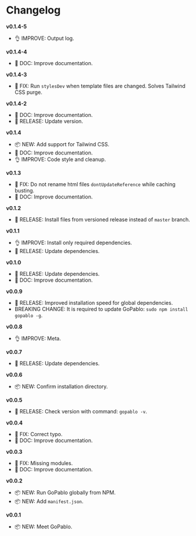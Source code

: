 # Changelog

**v0.1.4-5**
- 👌 IMPROVE: Output log.

**v0.1.4-4**
- 📖 DOC: Improve documentation.

**v0.1.4-3**
- 🐛 FIX: Run `stylesDev` when template files are changed. Solves Tailwind CSS purge.

**v0.1.4-2**
- 📖 DOC: Improve documentation.
- 🚀 RELEASE: Update version.

**v0.1.4**
- 📦 NEW: Add support for Tailwind CSS.
- 📖 DOC: Improve documentation.
- 👌 IMPROVE: Code style and cleanup.

**v0.1.3**
- 🐛 FIX: Do not rename html files `dontUpdateReference` while caching busting.
- 📖 DOC: Improve documentation.

**v0.1.2**
- 🚀 RELEASE: Install files from versioned release instead of `master` branch.

**v0.1.1**
- 👌 IMPROVE: Install only required dependencies.
- 🚀 RELEASE: Update dependencies.

**v0.1.0**
- 🚀 RELEASE: Update dependencies.
- 📖 DOC: Improve documentation.

**v0.0.9**
- 🚀 RELEASE: Improved installation speed for global dependencies.
- BREAKING CHANGE: It is required to update GoPablo: `sudo npm install gopablo -g`.

**v0.0.8**
- 👌 IMPROVE: Meta.

**v0.0.7**
- 🚀 RELEASE: Update dependencies.

**v0.0.6**
- 📦 NEW: Confirm installation directory.

**v0.0.5**
- 🚀 RELEASE: Check version with command: `gopablo -v`.

**v0.0.4**
- 🐛 FIX: Correct typo.
- 📖 DOC: Improve documentation.

**v0.0.3**
- 🐛 FIX: Missing modules.
- 📖 DOC: Improve documentation.

**v0.0.2**
- 📦 NEW: Run GoPablo globally from NPM.
- 📦 NEW: Add `manifest.json`.

**v0.0.1**
- 📦 NEW: Meet GoPablo.
